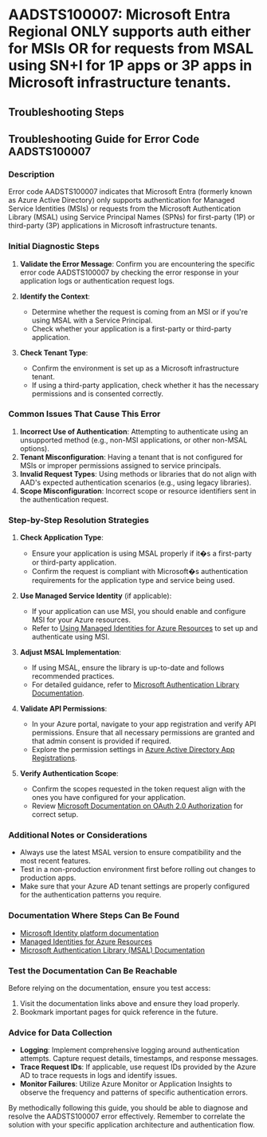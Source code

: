 # AADSTS100007: Microsoft Entra Regional ONLY supports auth either for MSIs OR for requests from MSAL using SN+I for 1P apps or 3P apps in Microsoft infrastructure tenants.


## Troubleshooting Steps
## Troubleshooting Guide for Error Code AADSTS100007

### Description
Error code AADSTS100007 indicates that Microsoft Entra (formerly known as Azure Active Directory) only supports authentication for Managed Service Identities (MSIs) or requests from the Microsoft Authentication Library (MSAL) using Service Principal Names (SPNs) for first-party (1P) or third-party (3P) applications in Microsoft infrastructure tenants.

### Initial Diagnostic Steps
1. **Validate the Error Message**: Confirm you are encountering the specific error code AADSTS100007 by checking the error response in your application logs or authentication request logs.
2. **Identify the Context**:
   - Determine whether the request is coming from an MSI or if you're using MSAL with a Service Principal.
   - Check whether your application is a first-party or third-party application.

3. **Check Tenant Type**: 
   - Confirm the environment is set up as a Microsoft infrastructure tenant.
   - If using a third-party application, check whether it has the necessary permissions and is consented correctly.

### Common Issues That Cause This Error
1. **Incorrect Use of Authentication**: Attempting to authenticate using an unsupported method (e.g., non-MSI applications, or other non-MSAL options).
2. **Tenant Misconfiguration**: Having a tenant that is not configured for MSIs or improper permissions assigned to service principals.
3. **Invalid Request Types**: Using methods or libraries that do not align with AAD's expected authentication scenarios (e.g., using legacy libraries).
4. **Scope Misconfiguration**: Incorrect scope or resource identifiers sent in the authentication request.

### Step-by-Step Resolution Strategies

1. **Check Application Type**:
   - Ensure your application is using MSAL properly if it�s a first-party or third-party application.
   - Confirm the request is compliant with Microsoft�s authentication requirements for the application type and service being used.

2. **Use Managed Service Identity** (if applicable):
   - If your application can use MSI, you should enable and configure MSI for your Azure resources.
   - Refer to [Using Managed Identities for Azure Resources](https://learn.microsoft.com/en-us/azure/active-directory/managed-identities-azure-resources/overview) to set up and authenticate using MSI.

3. **Adjust MSAL Implementation**:
   - If using MSAL, ensure the library is up-to-date and follows recommended practices.
   - For detailed guidance, refer to [Microsoft Authentication Library Documentation](https://learn.microsoft.com/en-us/azure/active-directory/develop/msal-overview).

4. **Validate API Permissions**:
   - In your Azure portal, navigate to your app registration and verify API permissions. Ensure that all necessary permissions are granted and that admin consent is provided if required.
   - Explore the permission settings in [Azure Active Directory App Registrations](https://learn.microsoft.com/en-us/azure/active-directory/develop/quickstart-register-app).

5. **Verify Authentication Scope**:
   - Confirm the scopes requested in the token request align with the ones you have configured for your application.
   - Review [Microsoft Documentation on OAuth 2.0 Authorization](https://learn.microsoft.com/en-us/azure/active-directory/develop/v2-oauth2-auth-code-flow) for correct setup.

### Additional Notes or Considerations
- Always use the latest MSAL version to ensure compatibility and the most recent features.
- Test in a non-production environment first before rolling out changes to production apps.
- Make sure that your Azure AD tenant settings are properly configured for the authentication patterns you require.

### Documentation Where Steps Can Be Found
- [Microsoft Identity platform documentation](https://learn.microsoft.com/en-us/azure/active-directory/develop/)
- [Managed Identities for Azure Resources](https://learn.microsoft.com/en-us/azure/active-directory/managed-identities-azure-resources/overview)
- [Microsoft Authentication Library (MSAL) Documentation](https://learn.microsoft.com/en-us/azure/active-directory/develop/msal-overview)

### Test the Documentation Can Be Reachable
Before relying on the documentation, ensure you test access:
1. Visit the documentation links above and ensure they load properly.
2. Bookmark important pages for quick reference in the future.

### Advice for Data Collection
- **Logging**: Implement comprehensive logging around authentication attempts. Capture request details, timestamps, and response messages.
- **Trace Request IDs**: If applicable, use request IDs provided by the Azure AD to trace requests in logs and identify issues.
- **Monitor Failures**: Utilize Azure Monitor or Application Insights to observe the frequency and patterns of specific authentication errors.

By methodically following this guide, you should be able to diagnose and resolve the AADSTS100007 error effectively. Remember to correlate the solution with your specific application architecture and authentication flow.